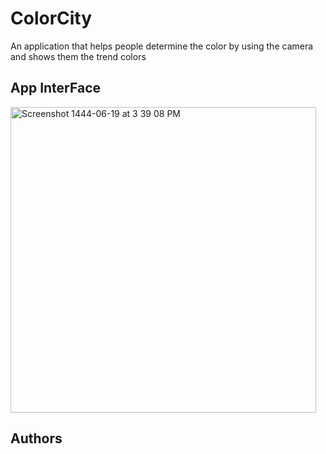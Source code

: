 # ColorCity
An application that helps people determine the color by using the camera and shows them the trend colors

## App InterFace
<img width="489" alt="Screenshot 1444-06-19 at 3 39 08 PM" src="https://user-images.githubusercontent.com/105976898/212068632-2c175c85-9856-46db-ba0a-02a324446948.png">



## Authors 
